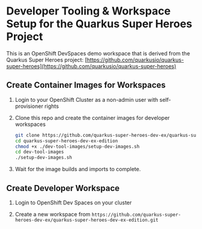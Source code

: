 # Developer Tooling & Workspace Setup for the Quarkus Super Heroes Project

This is an OpenShift DevSpaces demo workspace that is derived from the Quarkus Super Heroes project: [https://github.com/quarkusio/quarkus-super-heroes](https://github.com/quarkusio/quarkus-super-heroes)

## Create Container Images for Workspaces

1. Login to your OpenShift Cluster as a non-admin user with self-provisioner rights

1. Clone this repo and create the container images for developer workspaces

   ```bash
   git clone https://github.com/quarkus-super-heroes-dev-ex/quarkus-super-heroes-dev-ex-edition.git
   cd quarkus-super-heroes-dev-ex-edition
   chmod +x ./dev-tool-images/setup-dev-images.sh
   cd dev-tool-images
   ./setup-dev-images.sh
   ```

1. Wait for the image builds and imports to complete.

## Create Developer Workspace

1. Login to OpenShift Dev Spaces on your cluster

1. Create a new workspace from `https://github.com/quarkus-super-heroes-dev-ex/quarkus-super-heroes-dev-ex-edition.git`

